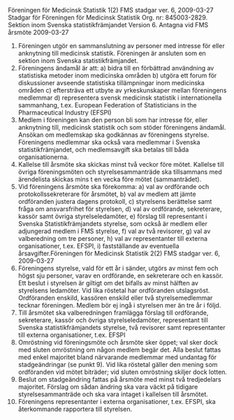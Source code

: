 Föreningen för
Medicinsk
Statistik
1(2) FMS stadgar ver. 6, 2009-03-27
Stadgar för Föreningen för Medicinsk Statistik
Org. nr: 845003-2829. Sektion inom Svenska statistikfrämjandet
Version 6. Antagna vid FMS årsmöte 2009-03-27
1. Föreningen utgör en sammanslutning av personer med intresse för eller
anknytning till medicinsk statistik. Föreningen är ansluten som en sektion
inom Svenska statistikfrämjandet.
2. Föreningens ändamål är att:
a) bidra till en förbättrad användning av statistiska metoder inom
medicinska områden
b) utgöra ett forum för diskussioner avseende statistiska tillämpningar
inom medicinska områden
c) eftersträva ett utbyte av yrkeskunskaper mellan föreningens
medlemmar
d) representera svensk medicinsk statistik i internationella sammanhang,
t.ex. European Federation of Statisticians in the Pharmaceutical Industry
(EFSPI)
3. Medlem i föreningen kan den person bli som har intresse för, eller
anknytning till, medicinsk statistik och som stöder föreningens ändamål.
Ansökan om medlemskap ska godkännas av föreningens styrelse.
Föreningens medlemmar ska också vara medlemmar i Svenska
statistikfrämjandet, och medlemsavgift ska betalas till båda
organisationerna.
4. Kallelse till årsmöte ska skickas minst två veckor före mötet. Kallelse till
övriga föreningsmöten och styrelsesammanträde ska tillsammans med
ärendelista skickas mins t en vecka före mötet (sammanträdet).
5. Vid föreningens årsmöte ska förekomma:
a) val av ordförande och protokollssekreterare för årsmötet,
b) val av medlem att jämte ordföranden justera dagens protokoll,
c) styrelsens berättelse samt fråga om ansvarsfrihet för styrelsen,
d) val av ordförande, sekreterare, kassör samt övriga styrelseledamöter,
e) förslag till representant i Svenska Statistikfrämjandets styrelse, som
också är medlem eller adjungerad medlem i FMS styrelse,
f) val av två revisorer,
g) val av valberedning om tre personer,
h) val av representanter till externa organisationer, t.ex. EFSPI,
i) fastställande av eventuella årsavgifter.Föreningen för
Medicinsk
Statistik
2(2) FMS stadgar ver. 6, 2009-03-27
6. Föreningens styrelse, vald för ett år i sänder, utgörs av minst fem och
högst sju personer, varav en ordförande, en sekreterare och en kassör.
Ett beslut i styrelsen är giltigt om det bifalls av minst hälften av styrelsens
ledamöter. Vid lika röstetal har ordföranden utslagsröst. Ordföranden
enskild, kassören enskild eller två styrelsemedlemmar tecknar
föreningen. Medlem bör ej ingå i styrelsen mer än tre år i följd.
7. Till årsmötet ska valberedningen framlägga förslag till ordförande,
sekreterare, kassör och övriga styrelseledamöter, representant till Svenska
statistikfrämjandets styrelse, två revisorer samt representanter till externa
organisationer, t.ex. EFSPI
8. Omröstning vid föreningsmöte och årsmöte sker öppet; val sker dock
med sluten omröstning om någon medlem begär det. Alla beslut fattas
med enkel majoritet bland närvarande medlemmar med undantag för
stadgeändringar (se punkt 9). Vid lika röstetal gäller den mening som
ordföranden vid mötet biträder; vid sluten omröstning skiljer dock lotten.
9. Beslut om stadgeändring fattas på årsmöte med minst två tredjedelars
majoritet. Förslag om sådan ändring ska vara väckt på tidigare
styrelsesammanträde och ska vara intaget i kallelsen till årsmötet.
10. Föreningens representanter i externa organisationer, t.ex. EFSPI, ska
återkommande rapportera till styrelsen.

